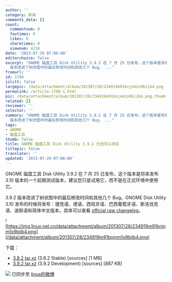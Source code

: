```yaml
---
author: ''
category: 新闻
comments_data: []
count:
  commentnum: 0
  favtimes: 0
  likes: 0
  sharetimes: 0
  viewnum: 4234
date: '2013-07-29 07:06:00'
editorchoice: false
excerpt: "GNOME 磁盘工具 Disk Utility 3.9.2 在 7 月 25 日发布，这个版本是将来发布 3.10 版本的一个前期测试版本，建议您只是试用它，而不是在正式环境中使用它。\r\n3.9.2
  版本改进了树状图中的最后修改时间和其他几个 Bug。 ..."
fromurl: ''
id: 1708
islctt: false
largepic: /data/attachment/album/201307/28/234919m91bnjnm1o9biib4.png
permalink: /article-1708-1.html
pic: /data/attachment/album/201307/28/234919m91bnjnm1o9biib4.png.thumb.jpg
related: []
reviewer: ''
selector: ''
summary: "GNOME 磁盘工具 Disk Utility 3.9.2 在 7 月 25 日发布，这个版本是将来发布 3.10 版本的一个前期测试版本，建议您只是试用它，而不是在正式环境中使用它。\r\n3.9.2
  版本改进了树状图中的最后修改时间和其他几个 Bug。 ..."
tags:
- GNOME
- 磁盘工具
thumb: false
title: GNOME 磁盘工具 Disk Utility 3.9.2 已经可以测试
titlepic: false
translator: ''
updated: '2013-07-29 07:06:00'
---
```


GNOME 磁盘工具 Disk Utility 3.9.2 在 7 月 25 日发布，这个版本是将来发布 3.10 版本的一个前期测试版本，建议您只是试用它，而不是在正式环境中使用它。


3.9.2 版本改进了树状图中的最后修改时间和其他几个 Bug。GNOME Disk Utility 3.10 发布的时候将发布：捷克语、德语、西班牙语、巴西葡萄牙语、斯洛伐克语、波斯语和简体中文版本。具体可以查看 [official raw changelog](http://ftp.acc.umu.se/pub/GNOME/sources/baobab/3.9/baobab-3.9.2.news)。


![https://img.linux.net.cn/data/attachment/album/201307/28/234919m91bnjnm1o9biib4.png](/data/attachment/album/201307/28/234919m91bnjnm1o9biib4.png)


下载：


* [3.8.2 tar.xz](http://ftp.acc.umu.se/pub/GNOME/sources/baobab/3.8/baobab-3.8.2.tar.xz) (3.8.2 Stable) [sources] [1 MB]
* [3.9.2 tar.xz](http://ftp.acc.umu.se/pub/GNOME/sources/baobab/3.9/baobab-3.9.2.tar.xz) (3.9.2 Development) [sources] [887 KB]


![](https://img.linux.net.cn/xwb/images/bgimg/icon_logo.png) 已同步至 [linux的微博](http://weibo.com/1772191555)